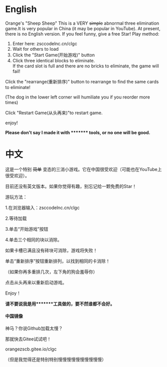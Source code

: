 # English
Orange's "Sheep Sheep"
This is a VERY ~~simple~~ abnormal three elimination game.It is very popular in China (it may be popular in YouTube). 
At present, there is no English version. If you feel funny, give a free Star!
Play method:
1. Enter here: zsccodelnc.cn/clgc
2. Wait for others to load
3. Click the "Start Game(开始游戏)" button
4. Click three identical blocks to eliminate.  
If the card slot is full and there are no bricks to eliminate, the game will fail! 

Click the "rearrange(重新排序)" button to rearrange to find the same cards to eliminate! 

(The dog in the lower left corner will humiliate you if you reorder more times)

Click "Restart Game(从头再来)"to restart game.

enjoy!

**Please don't say I made it with ******* tools, or no one will be good.**
# 中文
这是一个特别 ~~简单~~ 变态的三消小游戏。它在中国很受欢迎（可能也在YouTube上很受欢迎）。


目前还没有英文版本。如果你觉得有趣，别忘记给一颗免费的Star！


游玩方法：


1.在浏览器输入：zsccodelnc.cn/clgc


2.等待加载


3.单击“开始游戏”按钮


4.单击三个相同的块以消除。


如果卡槽已满且没有砖块可消除，游戏将失败！


单击“重新排序”按钮重新排列，以找到相同的卡消除！


（如果你再多重排几次，左下角的狗会羞辱你）


点击从头再来以重新启动游戏。


Enjoy！


**请不要说我是用*******工具做的，要不然谁都不会好。**

#### 中国镜像

神马？你说Github加载太慢？

那就快去Gitee试试吧！

orangezscb.gitee.io/clgc

（但是我觉得还是特别特别慢慢慢慢慢慢慢慢慢慢）
